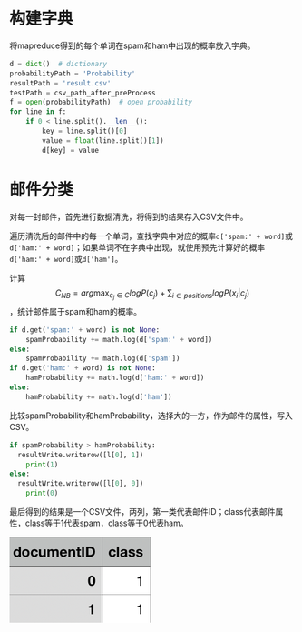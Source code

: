 # 构建字典

将mapreduce得到的每个单词在spam和ham中出现的概率放入字典。

```python
d = dict()  # dictionary
probabilityPath = 'Probability'
resultPath = 'result.csv'
testPath = csv_path_after_preProcess
f = open(probabilityPath)  # open probability
for line in f:
    if 0 < line.split().__len__():
        key = line.split()[0]
        value = float(line.split()[1])
        d[key] = value
```

# 邮件分类

对每一封邮件，首先进行数据清洗，将得到的结果存入CSV文件中。

遍历清洗后的邮件中的每一个单词，查找字典中对应的概率`d['spam:' + word]`或`d['ham:' + word]`；如果单词不在字典中出现，就使用预先计算好的概率`d['ham:' + word]`或`d['ham']`。

计算$$ C_{NB}=arg\max_{c_j \in C}logP(c_j)+\sum_{i\in positions}logP(x_i|c_j) $$ ，统计邮件属于spam和ham的概率。

```python
if d.get('spam:' + word) is not None:
	spamProbability += math.log(d['spam:' + word])
else:
	spamProbability += math.log(d['spam'])
if d.get('ham:' + word) is not None:
	hamProbability += math.log(d['ham:' + word])
else:
	hamProbability += math.log(d['ham'])
```

比较spamProbability和hamProbability，选择大的一方，作为邮件的属性，写入CSV。

```python
if spamProbability > hamProbability:
  resultWrite.writerow([l[0], 1])
	print(1)
else:
  resultWrite.writerow([l[0], 0])
	print(0)
```

最后得到的结果是一个CSV文件，两列，第一类代表邮件ID；class代表邮件属性，class等于1代表spam，class等于0代表ham。

![image-20191029232722341](分类.assets/image-20191029232722341.png)